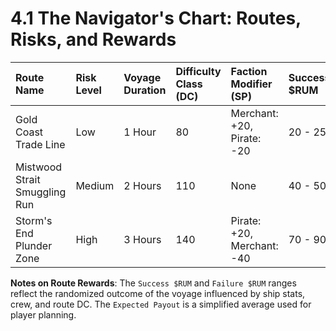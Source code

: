 
# 4.1 The Navigator's Chart: Routes, Risks, and Rewards

<!-- Publication styles -->
<link rel="stylesheet" href="../assets/styles.css">
<div class="container">

| Route Name | Risk Level | Voyage Duration | Difficulty Class (DC) | Faction Modifier (SP) | Success $RUM | Failure $RUM | Expected Payout (avg) |
| :--- | :--- | :--- | :--- | :--- | :--- | :--- | :--- |
| Gold Coast Trade Line | Low | 1 Hour | 80 | Merchant: +20, Pirate: -20 | 20 - 25 | 10 - 15 | 22 $RUM |
| Mistwood Strait Smuggling Run | Medium | 2 Hours | 110 | None | 40 - 50 | 5 - 10 | 45 $RUM |
| Storm's End Plunder Zone | High | 3 Hours | 140 | Pirate: +20, Merchant: -40 | 70 - 90 | 0 | 80 $RUM |

**Notes on Route Rewards**: The `Success $RUM` and `Failure $RUM` ranges reflect the randomized outcome of the voyage influenced by ship stats, crew, and route DC. The `Expected Payout` is a simplified average used for player planning.

</div>

